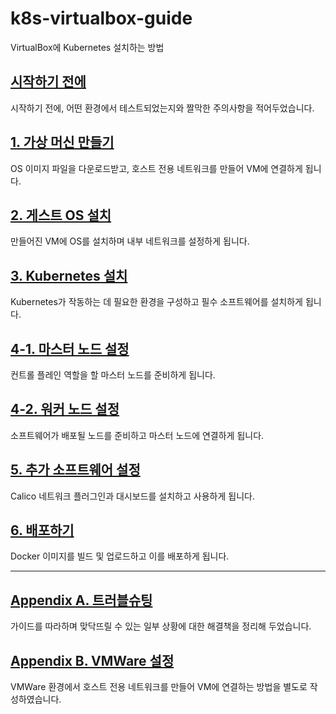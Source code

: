 # k8s-virtualbox-guide
VirtualBox에 Kubernetes 설치하는 방법

## [시작하기 전에](/guides/00-before-start.md)

시작하기 전에, 어떤 환경에서 테스트되었는지와 짤막한 주의사항을 적어두었습니다.

## [1. 가상 머신 만들기](/guides/01-creating-vms.md)

OS 이미지 파일을 다운로드받고, 호스트 전용 네트워크를 만들어 VM에 연결하게 됩니다.

## [2. 게스트 OS 설치](/guides/02-install-guest-os.md)

만들어진 VM에 OS를 설치하며 내부 네트워크를 설정하게 됩니다.

## [3. Kubernetes 설치](/guides/03-install-kubernetes.md)

Kubernetes가 작동하는 데 필요한 환경을 구성하고 필수 소프트웨어를 설치하게 됩니다.

## [4-1. 마스터 노드 설정](/guides/04-1-master-config.md)

컨트롤 플레인 역할을 할 마스터 노드를 준비하게 됩니다.

## [4-2. 워커 노드 설정](/guides/04-2-node-config.md)

소프트웨어가 배포될 노드를 준비하고 마스터 노드에 연결하게 됩니다.

## [5. 추가 소프트웨어 설정](/guides/05-additional-softwares.md)

Calico 네트워크 플러그인과 대시보드를 설치하고 사용하게 됩니다.

## [6. 배포하기](/guides/06-deploy.md)

Docker 이미지를 빌드 및 업로드하고 이를 배포하게 됩니다.

------

## [Appendix A. 트러블슈팅](/guides/a-a-troubleshooting.md)

가이드를 따라하며 맞닥뜨릴 수 있는 일부 상황에 대한 해결책을 정리해 두었습니다.

## [Appendix B. VMWare 설정](/guides/a-b-vmware-config.md)

VMWare 환경에서 호스트 전용 네트워크를 만들어 VM에 연결하는 방법을 별도로 작성하였습니다.
